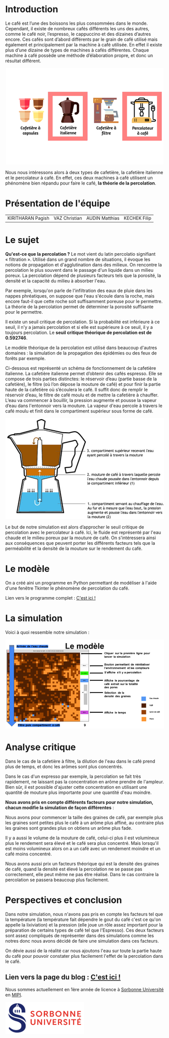 # Introduction

Le café est l’une des boissons les plus consommées dans le monde. Cependant, il existe de nombreux cafés différents les uns des autres, comme le café noir, l’espresso, le cappuccino et des dizaines d’autres encore. Ces cafés sont d’abord différents par le grain de café utilisé mais également et principalement par la machine à café utilisée. En effet il existe plus d’une dizaine de types de machines à cafés différentes. Chaque machine à café possède une méthode d’élaboration propre, et donc un résultat différent.<br>

<p align="center">
  <img width="500"  src="./image/les_cafetiere_perco.png">
</p>

Nous nous intéressons alors à deux types de cafetière, la cafetière italienne et le percolateur à café. En effet, ces deux machines à café utilisent un phénomène bien répandu pour faire le café, **la théorie de la percolation**.<br>

# Présentation de l'équipe

<table>
    <tr>
        <td>KIRITHARAN Pagish</td>
        <td>VAZ Christian</td>
        <td>AUDIN Matthias</td>
        <td>KECHEK Filip</td>
    </tr>
</table>

# Le sujet

**Qu'est-ce que la percolation ?** Le mot vient du latin percolatio signifiant « filtration ». Utilisé dans un grand nombre de situations, il évoque les notions de propagation et d'agglutination dans des milieux. On rencontre la percolation le plus souvent dans le passage d'un liquide dans un milieu poreux. La percolation dépend de plusieurs facteurs tels que la porosité, la densité et la capacité du milieu à absorber l'eau. <br>

Par exemple, lorsqu'on parle de l'infiltration des eaux de pluie dans les nappes phréatiques, on suppose que l'eau s'écoule dans la roche, mais encore faut-il que cette roche soit suffisamment poreuse pour le permettre. La théorie de la percolation permet de déterminer la porosité suffisante pour le permettre.<br>

Il existe un seuil critique de percolation. Si la probabilité est inférieure à ce seuil, il n'y a jamais percolation et si elle est supérieure à ce seuil, il y a toujours percolation. Le **seuil critique théorique de percolation est de 0.592746**.<br>

Le modèle théorique de la percolation est utilisé dans beaucoup d'autres domaines : la simulation de la propagation des épidémies ou des feux de forêts par exemple.<br>

Ci-dessous est représenté un schéma de fonctionnement de la cafetière italienne. La cafetière italienne permet d’obtenir des cafés espresso. Elle se compose de trois parties distinctes: le réservoir d’eau (partie basse de la cafetière), le filtre (où l’on dépose la mouture de café) et pour finir la partie haute de la cafetière où s’écoulera le café. Il suffit donc de remplir le réservoir d’eau, le filtre de café moulu et de mettre la cafetière à chauffer. L’eau va commencer à bouillir, la pression augmente et pousse la vapeur d’eau dans l'entonnoir vers la mouture. La vapeur d'eau percole à travers le café moulu et finit dans le compartiment supérieur sous forme de café.<br>

<p align="center">
  <img width="512" height="320" src="./image/schema_percolation.jpg">
</p>

Le but de notre simulation est alors d’approcher le seuil critique de percolation avec le percolateur à café. Ici, le fluide est représenté par l'eau chaude et le milieu poreux par la mouture de café. On s’intéressera ainsi aux conséquences que peuvent porter les différents facteurs tels que la perméabilité et la densité de la mouture sur le rendement du café.


# Le modèle

On a créé aini un programme en Python permettant de modéliser à l'aide d'une fenêtre Tkinter le phénomène de percolation du café.<br>

Lien vers le programme complet : <a href="https://github.com/ARE-dynamic-G2-2021/Percolation-Cafe/blob/gh-pages/perco_tkinter.py"> C'est ici ! </a>


# La simulation

Voici à quoi ressemble notre simulation :

<p align="center">
  <img src="./image/simulation.png">
</p>

# Analyse critique

Dans le cas de la cafetière à filtre, la dilution de l'eau dans le café prend plus de temps, et donc les arômes sont plus concentrés.<br>

Dans le cas d'un expresso par exemple, la percolation se fait très rapidement, ne laissant pas la concentration en arôme prendre de l'ampleur. Bien sûr, il est possible d'ajuster cette concentration en utilisant une quantité de mouture plus importante pour une quantité d'eau moindre.<br>

**Nous avons pris en compte différents facteurs pour notre simulation, chacun modifie la simulation de façon différentes** : <br>

Nous avons pour commencer la taille des graines de café, par exemple plus les graines sont petites plus le café à un arôme plus affiné, au contraire plus les graines sont grandes plus on obtiens un arôme plus fade.<br>

Il y a aussi le volume de la mouture de café, celui-ci plus il est volumineux plus le rendement sera élevé et le café sera plus concentré. Mais lorsqu'il est moins volumineux alors on a un café avec un rendement moindre et un café moins concentré.<br>

Nous avons aussi prix un facteurs théorique qui est la densité des graines de café, quand la densité est élevé la percolation ne se passe pas correctement, elle peut même ne pas étre réalisé. Dans le cas contraire la percolation se passera beaucoup plus facilement.<br>


# Perspectives et conclusion

Dans notre simulation, nous n'avons pas pris en compte les facteurs tel que la température (la température fait dépendre le gout du café c'est ce qu'on appelle la lixiviation) et la pression (elle joue un rôle assez important pour la préparation de certains types de café tel que l'Espresso). Ces deux facteurs sont assez compliqués de représenter dans des simulations comme les notres donc nous avons décidé de faire une simulation dans ces facteurs. <br>

On dévie aussi de la réalité car nous ajoutons l'eau sur toute la partie haute du café pour pouvoir constater plus facilement l'effet de la percolation dans le café. <br>



## Lien vers la page du blog : <a href="https://are-dynamic-g2-2021.github.io/Percolation-Cafe/blog"> C'est ici ! </a>




Nous sommes actuellement en 1ère année de licence à [Sorbonne Université](https://www.sorbonne-universite.fr/) en [MIPI](http://licence.premiereannee.sorbonne-universite.fr/fr/la-licence-1ere-annee/portail-mipi.html).

<a href = "https://www.sorbonne-universite.fr/">
 <img src="./image/logo_su.png" width="250">
</a>
